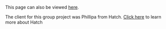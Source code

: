 This page can also be viewed [here](https://jamwalaman.github.io/arduino_hatch/).

The client for this group project was Phillipa from Hatch. [Click here](https://hatch.education/) to learn more about Hatch
